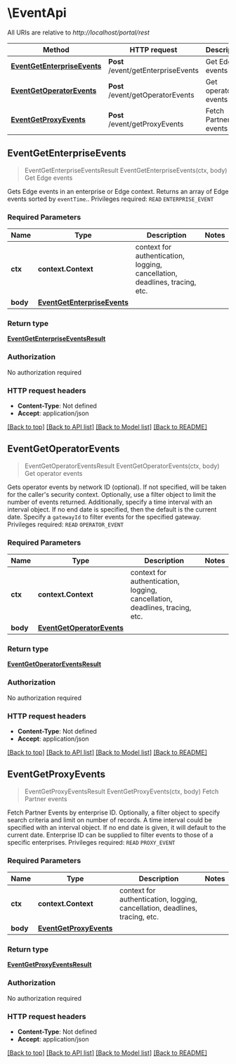 # \EventApi

All URIs are relative to *http://localhost/portal/rest*

Method | HTTP request | Description
------------- | ------------- | -------------
[**EventGetEnterpriseEvents**](EventApi.md#EventGetEnterpriseEvents) | **Post** /event/getEnterpriseEvents | Get Edge events
[**EventGetOperatorEvents**](EventApi.md#EventGetOperatorEvents) | **Post** /event/getOperatorEvents | Get operator events
[**EventGetProxyEvents**](EventApi.md#EventGetProxyEvents) | **Post** /event/getProxyEvents | Fetch Partner events



## EventGetEnterpriseEvents

> EventGetEnterpriseEventsResult EventGetEnterpriseEvents(ctx, body)
Get Edge events

Gets Edge events in an enterprise or Edge context. Returns an array of Edge events sorted by `eventTime`..  Privileges required:  `READ` `ENTERPRISE_EVENT`

### Required Parameters


Name | Type | Description  | Notes
------------- | ------------- | ------------- | -------------
**ctx** | **context.Context** | context for authentication, logging, cancellation, deadlines, tracing, etc.
**body** | [**EventGetEnterpriseEvents**](EventGetEnterpriseEvents.md)|  | 

### Return type

[**EventGetEnterpriseEventsResult**](event_get_enterprise_events_result.md)

### Authorization

No authorization required

### HTTP request headers

- **Content-Type**: Not defined
- **Accept**: application/json

[[Back to top]](#) [[Back to API list]](../README.md#documentation-for-api-endpoints)
[[Back to Model list]](../README.md#documentation-for-models)
[[Back to README]](../README.md)


## EventGetOperatorEvents

> EventGetOperatorEventsResult EventGetOperatorEvents(ctx, body)
Get operator events

Gets operator events by network ID (optional). If not specified, will be taken for the caller's security context. Optionally, use a filter object to limit the number of events returned. Additionally, specify a time interval with an interval object. If no end date is specified, then the default is the current date. Specify a `gatewayId` to filter events for the specified gateway.  Privileges required:  `READ` `OPERATOR_EVENT`

### Required Parameters


Name | Type | Description  | Notes
------------- | ------------- | ------------- | -------------
**ctx** | **context.Context** | context for authentication, logging, cancellation, deadlines, tracing, etc.
**body** | [**EventGetOperatorEvents**](EventGetOperatorEvents.md)|  | 

### Return type

[**EventGetOperatorEventsResult**](event_get_operator_events_result.md)

### Authorization

No authorization required

### HTTP request headers

- **Content-Type**: Not defined
- **Accept**: application/json

[[Back to top]](#) [[Back to API list]](../README.md#documentation-for-api-endpoints)
[[Back to Model list]](../README.md#documentation-for-models)
[[Back to README]](../README.md)


## EventGetProxyEvents

> EventGetProxyEventsResult EventGetProxyEvents(ctx, body)
Fetch Partner events

Fetch Partner Events by enterprise ID. Optionally, a filter object to specify search criteria and limit on number of records. A time interval could be specified with an interval object. If no end date is given, it will default to the current date. Enterprise ID can be supplied to filter events to those of a specific enterprises.  Privileges required:  `READ` `PROXY_EVENT`

### Required Parameters


Name | Type | Description  | Notes
------------- | ------------- | ------------- | -------------
**ctx** | **context.Context** | context for authentication, logging, cancellation, deadlines, tracing, etc.
**body** | [**EventGetProxyEvents**](EventGetProxyEvents.md)|  | 

### Return type

[**EventGetProxyEventsResult**](event_get_proxy_events_result.md)

### Authorization

No authorization required

### HTTP request headers

- **Content-Type**: Not defined
- **Accept**: application/json

[[Back to top]](#) [[Back to API list]](../README.md#documentation-for-api-endpoints)
[[Back to Model list]](../README.md#documentation-for-models)
[[Back to README]](../README.md)

